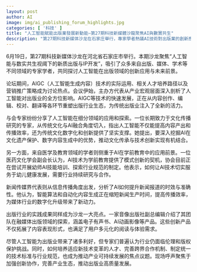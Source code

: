 ```yaml
---
layout: post
author: AI
image: img/ai_publishing_forum_highlights.jpg
categories: [ '科技' ]
title: "人工智能賦能出版業發展新動能—第27期科技新媒體沙龍聚焦AI與數實共生"
description: "第27期科技新媒体沙龙在石家庄舉行，專家學者熱議AI技術對出版業的創新應用、IP開發及行業生態重塑，涵蓋AIGC實踐、人才培養、數字文化傳承、學前教育創新與新聞媒體數字轉型，同時關注倫理、版權及行業規範等挑戰，推動出版業實現高質量發展。"
---
```

6月19日，第27期科技新媒体沙龙在河北省石家庄市举行。本期沙龙聚焦“人工智能与数实共生视阈下的新质出版与IP开发”，吸引了众多来自出版、媒体、学术等不同领域的专家学者，共同探讨人工智能在出版领域的创新应用与未来前景。

论坛期间，AIGC（人工智能生成内容）技术的实际运用、相关人才培养路径以及营销推广策略成为讨论热点。会议伊始，主办方代表从产业宏观层面深入剖析了人工智能对出版业的全方位影响。AIGC等技术的快速发展，正在从内容创作、编辑、校对、翻译等各环节重塑出版行业生态，为传统出版业注入了全新的活力。

与会专家纷纷分享了人工智能在细分领域的应用和探索。一位长期致力于文化传播研究的专家，从传统文化与AI融合角度切入，指出人工智能不仅能提高内容产出和传播效率，还为传统文化数字化和创新提供了坚实支撑。她提出，要深入挖掘AI在文化遗产保护、数字内容生成中的优势，推动文化传承与技术创新实现有机结合。

另一方面，来自医学及教育领域的学者则侧重于AI在学前教育中的应用前景。一位医药文化学会副会长认为，AI技术为学前教育提供了模式创新的契机，协会目前正在尝试开展幼师AI技能培训、探索行业规范的制定。他表示，如何让AI技术切实服务于幼儿健康发展，需要行业持续研究与合作。

新闻传媒界代表则从信息传播角度出发，分析了AI如何提升新闻报道的时效与准确性。他认为，智能算法和自动化内容生成正在缩短新闻生产时间，提高传播效率，为媒体行业的数字化升级带来了新动力。

出版行业的实践成果同样成为沙龙一大亮点。一家音像出版社副总编辑介绍了其团队在融媒体出版领域的探索，涵盖电子有声书、AI动画影像等产品。这些创新产品不仅拓展了内容表现形式，也满足了用户多元化的阅读与体验需求。

尽管人工智能为出版业带来了诸多利好，但专家们普遍认为行业仍面临伦理和版权保护挑战。同时，如何培养适应新技术变革的人才、完善跨界合作机制、制定统一的技术标准与行业规范，也成为推动产业可持续发展的焦点议题。现场呼声聚焦于加强创新协作，完善产业生态，推动出版业高质量发展。